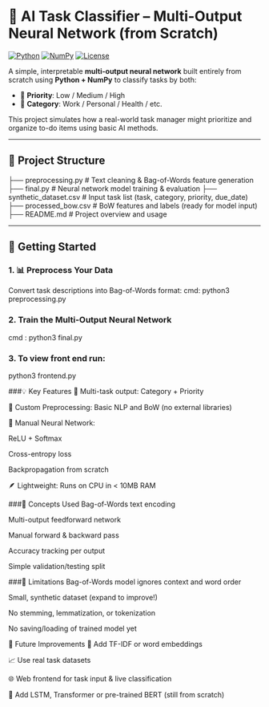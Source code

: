 
# 🧠 AI Task Classifier – Multi-Output Neural Network (from Scratch)

[![Python](https://img.shields.io/badge/Python-3.10+-blue?logo=python)](https://www.python.org/)
[![NumPy](https://img.shields.io/badge/Dependencies-Numpy-lightgrey?logo=numpy)](https://numpy.org/)
[![License](https://img.shields.io/badge/License-MIT-green.svg)](LICENSE)

A simple, interpretable **multi-output neural network** built entirely from scratch using **Python + NumPy** to classify tasks by both:

- 📌 **Priority**: Low / Medium / High  
- 📂 **Category**: Work / Personal / Health / etc.

This project simulates how a real-world task manager might prioritize and organize to-do items using basic AI methods.

---

## 📁 Project Structure
├── preprocessing.py # Text cleaning & Bag-of-Words feature generation
├── final.py # Neural network model training & evaluation
├── synthetic_dataset.csv # Input task list (task, category, priority, due_date)
├── processed_bow.csv # BoW features and labels (ready for model input)
├── README.md # Project overview and usage

---

## 🚀 Getting Started

### 1. 📊 Preprocess Your Data
Convert task descriptions into Bag-of-Words format:
cmd: python3 preprocessing.py

### 2. Train the Multi-Output Neural Network
cmd : python3 final.py

### 3. To view front end run:
python3 frontend.py

###💡 Key Features
🎯 Multi-task output: Category + Priority

🧹 Custom Preprocessing: Basic NLP and BoW (no external libraries)

🧮 Manual Neural Network:

ReLU + Softmax

Cross-entropy loss

Backpropagation from scratch

🪶 Lightweight: Runs on CPU in < 10MB RAM

###🧠 Concepts Used
Bag-of-Words text encoding

Multi-output feedforward network

Manual forward & backward pass

Accuracy tracking per output

Simple validation/testing split

###🔬 Limitations
Bag-of-Words model ignores context and word order

Small, synthetic dataset (expand to improve!)

No stemming, lemmatization, or tokenization

No saving/loading of trained model yet

📌 Future Improvements
🔄 Add TF-IDF or word embeddings

📈 Use real task datasets

🌐 Web frontend for task input & live classification

🤖 Add LSTM, Transformer or pre-trained BERT (still from scratch)
